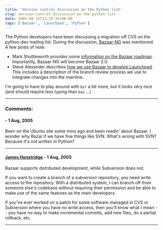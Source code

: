 ```yaml
---
title: 'Version control discussion on the Python list'
slug: version-control-discussion-on-the-python-list
date: 2005-08-15T12:29:35+08:00
tags: ['Bazaar', 'Launchpad', 'Python']
---
```


The Python developers have been discussing a migration off CVS on the
python-dev mailing list. During the discussion,
[Bazaar-NG](http://www.bazaar-ng.org/) was mentioned. A few posts of
note:

-   Mark Shuttleworth provides some [information on the Bazaar
    roadmap](http://mail.python.org/pipermail/python-dev/2005-August/055372.html).
    Importantly, Bazaar-NG will become Bazaar 2.0.
-   Steve Alexander describes [how we use Bazaar to develop
    Launchpad](http://mail.python.org/pipermail/python-dev/2005-August/055376.html).
    This includes a description of the branch review process we use to
    integrate changes into the mainline.

I\'m going to have to play around with `bzr` a bit more, but it looks
very nice (and should require less typing than `baz` \...)

---
### Comments:
####  - <time datetime="2005-08-15 18:56:36">1 Aug, 2005</time>

Been on the Ubuntu site some mins ago and been readin\' about Bazaar. I
wonder why Bazar if we have fine things like SVN. What\'s wrong with
SVN? Because it\'s not written in Python?

---
#### [James Henstridge](http://blogs.gnome.org/jamesh) - <time datetime="2005-08-15 20:04:22">1 Aug, 2005</time>

Bazaar supports distributed development, while Subversion does not.

If you want to create a branch of a subversion repository, you need
write access to the repository. With a distributed system, I can branch
off from someone else\'s codebase without requiring their permission and
be able to make use of the same features as the main developers.

If you\'ve ever worked on a patch for some software managed in CVS or
Subversion where you have no write access, then you\'ll know what I mean
\-- you have no way to make incremental commits, add new files, do a
partial rollback, etc.

---
